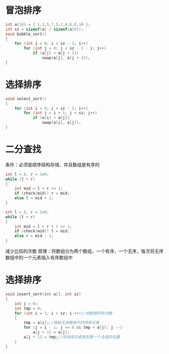 # 冒泡排序

```cpp
int a[10] = { 1,3,5,7,9,2,4,6,8,10 };
int sz = sizeof(a) / sizeof(a[0]);
void bubble_sort()
{
    for (int i = 0; i < sz - 1; i++)
        for (int j = 0; j < sz - 1 - i; j++)
            if (a[j] > a[j + 1])
                swap(a[j], a[j + 1]);
}
```

# 选择排序
```cpp
void select_sort()
{
	for (int i = 0; i < sz - 1; i++)
		for (int j = i + 1; j < sz; j++)
			if (a[i] < a[j])
				swap(a[i], a[j]);
}
```

# 二分查找
条件：必须是顺序结构存储，并且数组是有序的
```cpp
int l = 0, r = 1e9;
while (l < r)
{
	int mid = l + r >> 1;
	if (check(mid)) r = mid;
	else l = mid + 1;
}

int l = 0, r = 1e9;
while (l < r)
{
	int mid = l + r + 1 >> 1;
	if (check(mid)) l = mid;
	else r = mid - 1;
}
```

减少比较的次数
原理：将数组分为两个数组，一个有序，一个无序，每次将无序数组中的一个元素插入有序数组中

# 选择排序
```cpp
void insert_sort(int a[], int sz)
{
	int j = 0;
	int tmp = 0;
	for (int i = 1; i < sz; i ++)//控制循环的次数
	{
		tmp = a[i];//保留无序数组中的待排元素
		for (j = i - 1; j >= 0 && tmp < a[j]; j --)
			a[j + 1] = a[j];
		a[j + 1] = tmp;//将待排元素放到第一个合适的位置
	}
}
```


